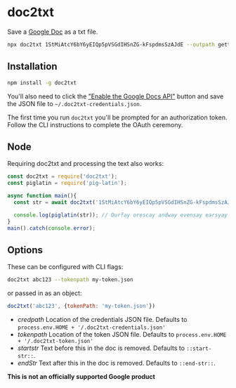 # doc2txt

Save a [Google Doc](https://docs.google.com/document/d/1StMiAtcY6bY6yEIQp5pVSGdIHSnZG-kFspdmsSzAJdE/edit) as a txt file.

```bash
npx doc2txt 1StMiAtcY6bY6yEIQp5pVSGdIHSnZG-kFspdmsSzAJdE --outpath gettysburg.txt
```

## Installation 

```bash
npm install -g doc2txt
```

You'll also need to click the ["Enable the Google Docs API"](https://developers.google.com/docs/api/quickstart/nodejs) button and save the JSON file to `~/.doc2txt-credentials.json`.

The first time you run `doc2txt` you'll be prompted for an authorization token. Follow the CLI instructions to complete the OAuth ceremony.

## Node

Requiring doc2txt and processing the text also works: 

```js
const doc2txt = require('doc2txt');
const piglatin = require('pig-latin');

async function main(){
  const str = await doc2txt('1StMiAtcY6bY6yEIQp5pVSGdIHSnZG-kFspdmsSzAJdE');

  console.log(piglatin(str)); // Ourfay orescay andway evensay earsyay agoway...
}
main().catch(console.error);
```

## Options 

These can be configured with CLI flags: 

```bash
doc2txt abc123 --tokenpath my-token.json
``` 

or passed in as an object:

```js
doc2txt('abc123', {tokenPath: 'my-token.json'})
```

- _credpath_ Location of the credentials JSON file. Defaults to `process.env.HOME + '/.doc2txt-credentials.json'`
- _tokenpath_ Location of the token JSON file. Defaults to `process.env.HOME + '/.doc2txt-token.json'`
- _startstr_ Text before this in the doc is removed. Defaults to `::start-str::`.
- _endStr_ Text after this in the doc is removed. Defaults to `::end-str::`.




**This is not an officially supported Google product**